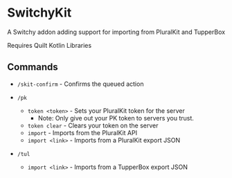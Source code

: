 # SwitchyKit

A Switchy addon adding support for importing from PluralKit and TupperBox

Requires Quilt Kotlin Libraries

## Commands

- `/skit-confirm` - Confirms the queued action

 - `/pk`
   - `token <token>` - Sets your PluralKit token for the server
     - Note: Only give out your PK token to servers you trust.
   - `token clear` - Clears your token on the server
   - `import` - Imports from the PluralKit API
   - `import <link>` - Imports from a PluralKit export JSON
 - `/tul`
   - `import <link>` - Imports from a TupperBox export JSON
